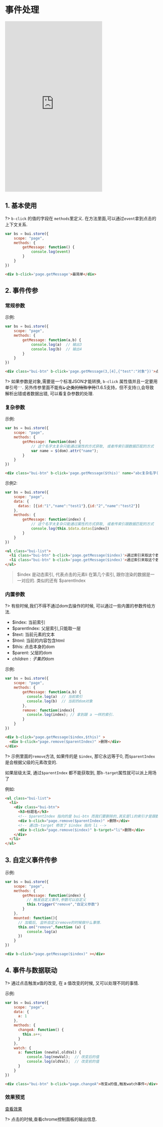 
# 事件处理


<iframe width="320" height="560" src="http://www.easybui.com/demo/#pages/store/event" allowfullscreen="allowfullscreen" frameborder="0"></iframe>

## 1. 基本使用

?> `b-click` 的值的字段在 `methods`里定义. 在方法里面,可以通过`event`拿到点击的上下文关系.

```js
var bs = bui.store({
    scope: "page",
    methods: {
        getMessage: function() {
            console.log(event)
        }
    }
})

```

```html
<div b-click='page.getMessage'>最简单</div>
```

## 2. 事件传参

### 常规参数

示例:

```js
var bs = bui.store({
    scope: "page",
    methods: {
        getMessage: function(a,b) {
            console.log(a)  // 输出3
            console.log(b)  // 输出4
        }
    }
})

```

```html
<div class="bui-btn" b-click='page.getMessage(3,[4],{"test":"对象"})'>点击输出3个参数:3,[4],{"test":"对象"}</div>
```

?> 如果参数是对象,需要是一个标准JSON才能转换, `b-click` 属性值并且一定要用单引号`''`. 另外传参里面不能有<del>`&` 之类的特殊字符</del>(1.6.5支持，但不支持`|`),会导致解析出错或者数据出错, 可以看复杂参数的处理. 

### 复杂参数

示例:

```js
var bs = bui.store({
    scope: "page",
    methods: {
        getMessage: function(dom) {
            // 这个名字太复杂只能通过属性的方式获取, 或者传索引跟数据匹配的方式
            var name = $(dom).attr("name");
        }
    }
})

```

```html
<div class="bui-btn" b-click='page.getMessage($this)' name="abc复杂名字(a).pdf">点击输出3个参数:3,[4],{"test":"对象"}</div>
```

示例2:

```js
var bs = bui.store({
    scope: "page",
    data: {
      datas: [{id:"1","name":"test1"},{id:"2","name":"test2"}]
    },
    methods: {
        getMessage: function(index) {
            // 这个名字太复杂只能通过属性的方式获取, 或者传索引跟数据匹配的方式
            console.log(this.$data.datas[index])
        }
    }
})

```

```html
<ul class="bui-list">
  <li class="bui-btn" b-click='page.getMessage($index)'>通过索引来取这个数据</li>
  <li class="bui-btn" b-click='page.getMessage($index)'>通过索引来取这个数据</li>
</ul>  
```

> $index 是动态索引, 代表点击的元素li 在第几个索引, 跟你渲染的数据是一一对应的. 类似的还有 $parentIndex 

### 内置参数

?> 有些时候,我们不得不通过dom去操作的时候, 可以通过一些内置的参数传给方法.

- $index: 当前索引
- $parentIndex: 父层索引,只能取一层
- $text: 当前元素的文本
- $html: 当前的内容包含html
- $this: 点击本身的dom
- $parent: 父层的dom
- $children: 子集的$dom

示例:

```js
var bs = bui.store({
    scope: "page",
    methods: {
        getMessage: function(a,b) {
          console.log(a)  // 当前索引
          console.log(b)  // 当前的dom对象
        },
        remove: function(index){
          console.log(index); // 拿到跟 a 一样的索引.
        }
    }
})

```

```html
<div b-click="page.getMessage($index,$this)" >
  <div b-click="page.remove($parentIndex)" >删除</div>
</div>
```

?> 示例里面的`remove`方法, 如果传的是 `$index`, 那它永远等于0, 而`$parentIndex` 是会根据父级的元素改变的.

如果层级太深, 通过`$parentIndex` 都不能获取到, 那`b-target`属性就可以派上用场了

例如: 

```html
<ul class="bui-list">
  <li>
    <div class="bui-btn">
      <h3>标题名</h3>
      <!-- $parentIndex 指向的是 bui-btn 而我们要删除的,其实是li的索引才是跟数据一一对应的 -->
      <div b-click="page.remove($parentIndex)" >删除</div>
      <!-- 通过b-target 修改了 $index 指向 li -->
      <div b-click="page.remove($index)" b-target="li">删除</div>
    </div>
  </li>
</ul>
```

## 3. 自定义事件传参

示例:

```js
var bs = bui.store({
    scope: "page",
    methods: {
        getMessage: function(index) {
          // 触发自定义事件,参数可以自定义
          this.trigger("remove","自定义参数")
        }
    },
    mounted: function(){
      // 加载后, 监听自定义remove的时候做什么事情.
      this.on("remove",function (a) {
          console.log(a)
      })
    }
})

```

```html
<div b-click="page.getMessage($index)" ></div>
```

## 4. 事件与数据联动

?> 通过点击触发a值的改变, 在 a 值改变的时候, 又可以处理不同的事情.

示例:

```js
var bs = bui.store({
    scope: "page",
    data: {
      a: 1
    },
    methods: {
      changeA: function() {
        this.a++;
      }
    },
    watch: {
      a: function (newVal,oldVal) {
          console.log(newVal);  // 改变后的值
          console.log(oldVal);  // 改变前的值
      }
    }
})

```

```html
<div class="bui-btn" b-click="page.changeA">改变a的值,触发watch事件</div>
```


### 效果预览

<a href="http://www.easybui.com/demo/index.html#pages/store/event" target="_blank">查看效果</a>

?> 点击的时候,查看chrome控制面板的输出信息.
